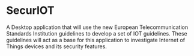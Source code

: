 # SecurIOT
A Desktop application that will use the new European Telecommunication Standards Institution guidelines to develop a set of IOT guidelines. These guidelines will act as a base for this application to investigate Internet of Things devices and its security features. 
